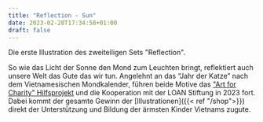 ```yaml
---
title: "Reflection - Sun"
date: 2023-02-28T17:34:58+01:00
draft: false
---
```


Die erste Illustration des zweiteiligen Sets "Reflection".

So wie das Licht der Sonne den Mond zum Leuchten bringt, reflektiert auch unsere Welt das Gute das wir tun. Angelehnt an das “Jahr der Katze” nach dem Vietnamesischen Mondkalender, führen beide Motive das ["Art for Charity" Hilfsprojekt](https://seraphine-arts.com/charity/) und die Kooperation mit der LOAN Stiftung in 2023 fort.
Dabei kommt der gesamte Gewinn der [Illustrationen]({{< ref "/shop">}}) direkt der Unterstützung und Bildung der ärmsten Kinder Vietnams zugute.
